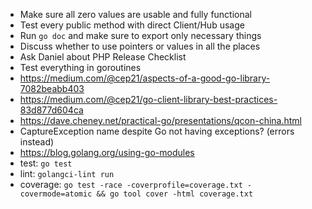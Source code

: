 - Make sure all zero values are usable and fully functional
- Test every public method with direct Client/Hub usage
- Run `go doc` and make sure to export only necessary things
- Discuss whether to use pointers or values in all the places
- Ask Daniel about PHP Release Checklist
- Test everything in goroutines
- https://medium.com/@cep21/aspects-of-a-good-go-library-7082beabb403
- https://medium.com/@cep21/go-client-library-best-practices-83d877d604ca
- https://dave.cheney.net/practical-go/presentations/qcon-china.html
- CaptureException name despite Go not having exceptions? (errors instead)
- https://blog.golang.org/using-go-modules
- test: `go test`
- lint: `golangci-lint run`
- coverage: `go test -race -coverprofile=coverage.txt -covermode=atomic && go tool cover -html coverage.txt`
